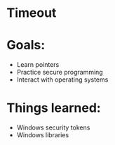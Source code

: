 # Timeout
# Goals:
  * Learn pointers
  * Practice secure programming
  * Interact with operating systems
  
# Things learned:
 * Windows security tokens
 * Windows libraries
